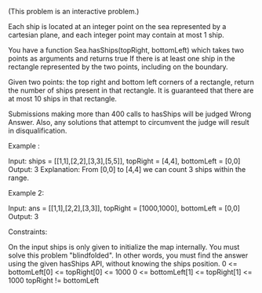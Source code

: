 (This problem is an interactive problem.)

Each ship is located at an integer point on the sea represented by a cartesian plane, and each integer point may contain at most 1 ship.

You have a function Sea.hasShips(topRight, bottomLeft) which takes two points as arguments and returns true If there is at least one ship in the rectangle represented by the two points, including on the boundary.

Given two points: the top right and bottom left corners of a rectangle, return the number of ships present in that rectangle. It is guaranteed that there are at most 10 ships in that rectangle.

Submissions making more than 400 calls to hasShips will be judged Wrong Answer. Also, any solutions that attempt to circumvent the judge will result in disqualification.

 

Example :


Input: 
ships = [[1,1],[2,2],[3,3],[5,5]], topRight = [4,4], bottomLeft = [0,0]
Output: 3
Explanation: From [0,0] to [4,4] we can count 3 ships within the range.

Example 2:

Input: ans = [[1,1],[2,2],[3,3]], topRight = [1000,1000], bottomLeft = [0,0]
Output: 3
 

Constraints:

On the input ships is only given to initialize the map internally. You must solve this problem "blindfolded". In other words, you must find the answer using the given hasShips API, without knowing the ships position.
0 <= bottomLeft[0] <= topRight[0] <= 1000
0 <= bottomLeft[1] <= topRight[1] <= 1000
topRight != bottomLeft